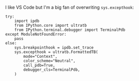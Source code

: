 I like VS Code but I'm a big fan of overwriting `sys.excepthook`:

    try:
        import ipdb
        from IPython.core import ultratb
        from IPython.terminal.debugger import TerminalPdb
    except ModuleNotFoundError:
        pass
    else:
        sys.breakpointhook = ipdb.set_trace
        sys.excepthook = ultratb.FormattedTB(
            mode="Context",
            color_scheme="Neutral",
            call_pdb=True,
            debugger_cls=TerminalPdb,
        )
